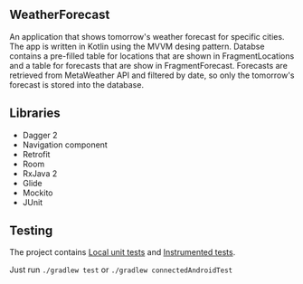 ## WeatherForecast

An application that shows tomorrow's weather forecast for specific cities. The app is written in Kotlin using the MVVM desing pattern. Databse contains a pre-filled table for locations that are shown in FragmentLocations and a table for forecasts that are show in FragmentForecast. Forecasts are retrieved from MetaWeather API and filtered by date, so only the tomorrow's forecast is stored into the database.  

## Libraries

- Dagger 2
- Navigation component
- Retrofit
- Room
- RxJava 2
- Glide
- Mockito
- JUnit

## Testing

The project contains  [Local unit tests][2] and [Instrumented tests][3].

Just run `./gradlew test` or `./gradlew connectedAndroidTest`

[2]: app/src/test/java/com/example/weatherforecast/
[3]: app/src/androidTest/java/com/example/weatherforecast/
